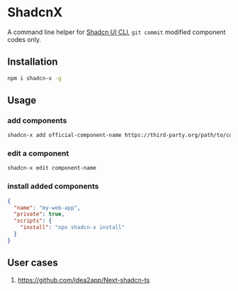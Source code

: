# ShadcnX

A command line helper for [Shadcn UI CLI][1], `git commit` modified component codes only.

## Installation

```bash
npm i shadcn-x -g
```

## Usage

### add components

```bash
shadcn-x add official-component-name https://third-party.org/path/to/component
```

### edit a component

```bash
shadcn-x edit component-name
```

### install added components

```json
{
  "name": "my-web-app",
  "private": true,
  "scripts": {
    "install": "npx shadcn-x install"
  }
}
```

## User cases

1. https://github.com/idea2app/Next-shadcn-ts

[1]: https://ui.shadcn.com/docs/cli
